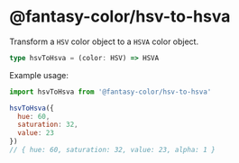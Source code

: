 # @fantasy-color/hsv-to-hsva

Transform a `HSV` color object to a `HSVA` color object.

```typescript
type hsvToHsva = (color: HSV) => HSVA
```

Example usage:

```javascript
import hsvToHsva from '@fantasy-color/hsv-to-hsva'

hsvToHsva({
  hue: 60,
  saturation: 32,
  value: 23
})
// { hue: 60, saturation: 32, value: 23, alpha: 1 }
```
